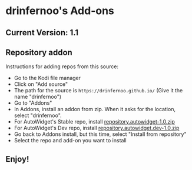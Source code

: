 # drinfernoo's Add-ons
## Current Version: 1.1

## Repository addon

Instructions for adding repos from this source:

<p align="right">
  <ul>
    <li>Go to the Kodi file manager</li>
    <li>Click on "Add source"</li>
    <li>The path for the source is <code>https://drinfernoo.github.io/</code> (Give it the name "drinfernoo")</li>
    <li>Go to "Addons"</li>
    <li>In Addons, install an addon from zip. When it asks for the location, select "drinfernoo".
    <li>For AutoWidget's Stable repo, install <a href="repository.autowidget-1.0.zip">repository.autowidget-1.0.zip</a></li>
    <li>For AutoWidget's Dev repo, install <a href="repository.autowidget.dev-1.0.zip">repository.autowidget.dev-1.0.zip</a></li>
    <li>Go back to Addons install, but this time, select "Install from repository"</li>
    <li>Select the repo and add-on you want to install</li>
  </ul>
</p>

## Enjoy!
